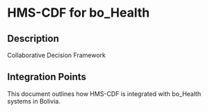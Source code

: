 # HMS-CDF for bo_Health

## Description

Collaborative Decision Framework

## Integration Points

This document outlines how HMS-CDF is integrated with bo_Health systems in Bolivia.
